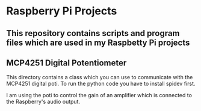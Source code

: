 # Raspberry Pi Projects
## This repository contains scripts and program files which are used in my Raspbetty Pi projects

## MCP4251 Digital Potentiometer

This directory contains a class which you can use to communicate with the MCP4251 digital poti.
To run the python code you have to install spidev first.

I am using the poti to control the gain of an amplifier which is connected to the Raspberry's audio output.
